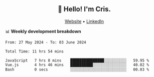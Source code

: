 
<h2 align="center">👋 Hello! I'm Cris.</h2>
<p align="center">
  <a href="https://www.criscunas.dev">Website</a> •
  <a href="https://www.linkedin.com/in/cristophercunas/">LinkedIn</a> 
</p>


📊 **Weekly development breakdown**
<!--START_SECTION:waka-->

```txt
From: 27 May 2024 - To: 03 June 2024

Total Time: 11 hrs 54 mins

JavaScript   7 hrs 8 mins    ███████████████░░░░░░░░░░   59.95 %
Vue.js       4 hrs 46 mins   ██████████░░░░░░░░░░░░░░░   40.02 %
Bash         0 secs          ░░░░░░░░░░░░░░░░░░░░░░░░░   00.03 %
```

<!--END_SECTION:waka-->

